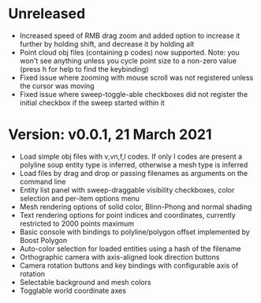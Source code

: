 # Unreleased

- Increased speed of RMB drag zoom and added option to increase it further by holding shift, and decrease it by holding alt
- Point cloud obj files (containing p codes) now supported. Note: you won't see anything unless you cycle point size to a non-zero value (press h for help to find the keybinding)
- Fixed issue where zooming with mouse scroll was not registered unless the cursor was moving
- Fixed issue where sweep-toggle-able checkboxes did not register the initial checkbox if the sweep started within it

# Version: v0.0.1, 21 March 2021

- Load simple obj files with v,vn,f,l codes. If only l codes are present a polyline soup entity type is inferred, otherwise a mesh type is inferred
- Load files by drag and drop or passing filenames as arguments on the command line
- Entity list panel with sweep-draggable visibility checkboxes, color selection and per-item options menu
- Mesh rendering options of solid color, Blinn-Phong and normal shading
- Text rendering options for point indices and coordinates, currently restricted to 2000 points maximum
- Basic console with bindings to polyline/polygon offset implemented by Boost Polygon
- Auto-color selection for loaded entities using a hash of the filename
- Orthographic camera with axis-aligned look direction buttons
- Camera rotation buttons and key bindings with configurable axis of rotation
- Selectable background and mesh colors
- Togglable world coordinate axes
